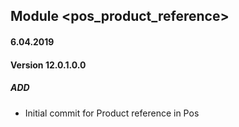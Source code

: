 ## Module <pos_product_reference>

#### 6.04.2019
#### Version 12.0.1.0.0
##### ADD
- Initial commit for Product reference in Pos
